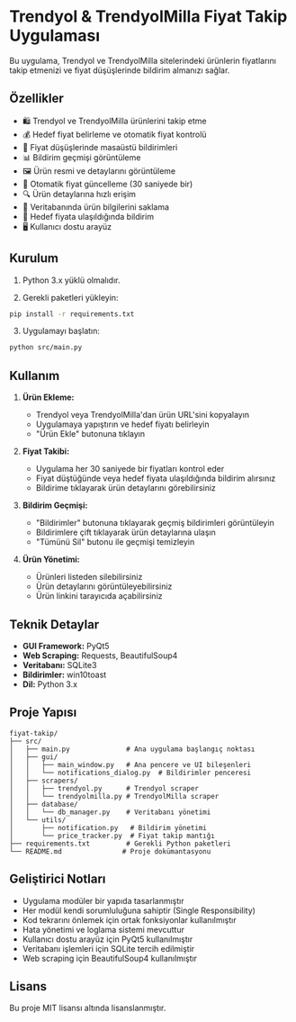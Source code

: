 # Trendyol & TrendyolMilla Fiyat Takip Uygulaması

Bu uygulama, Trendyol ve TrendyolMilla sitelerindeki ürünlerin fiyatlarını takip etmenizi ve fiyat düşüşlerinde bildirim almanızı sağlar.

## Özellikler

- 🛍️ Trendyol ve TrendyolMilla ürünlerini takip etme
- 💰 Hedef fiyat belirleme ve otomatik fiyat kontrolü
- 🔔 Fiyat düşüşlerinde masaüstü bildirimleri
- 📊 Bildirim geçmişi görüntüleme
- 🖼️ Ürün resmi ve detaylarını görüntüleme
- 🔄 Otomatik fiyat güncelleme (30 saniyede bir)
- 🔍 Ürün detaylarına hızlı erişim
- 💾 Veritabanında ürün bilgilerini saklama
- 🎯 Hedef fiyata ulaşıldığında bildirim
- 🖥️ Kullanıcı dostu arayüz

## Kurulum

1. Python 3.x yüklü olmalıdır.

2. Gerekli paketleri yükleyin:
```bash
pip install -r requirements.txt
```

3. Uygulamayı başlatın:
```bash
python src/main.py
```

## Kullanım

1. **Ürün Ekleme:**
   - Trendyol veya TrendyolMilla'dan ürün URL'sini kopyalayın
   - Uygulamaya yapıştırın ve hedef fiyatı belirleyin
   - "Ürün Ekle" butonuna tıklayın

2. **Fiyat Takibi:**
   - Uygulama her 30 saniyede bir fiyatları kontrol eder
   - Fiyat düştüğünde veya hedef fiyata ulaşıldığında bildirim alırsınız
   - Bildirime tıklayarak ürün detaylarını görebilirsiniz

3. **Bildirim Geçmişi:**
   - "Bildirimler" butonuna tıklayarak geçmiş bildirimleri görüntüleyin
   - Bildirimlere çift tıklayarak ürün detaylarına ulaşın
   - "Tümünü Sil" butonu ile geçmişi temizleyin

4. **Ürün Yönetimi:**
   - Ürünleri listeden silebilirsiniz
   - Ürün detaylarını görüntüleyebilirsiniz
   - Ürün linkini tarayıcıda açabilirsiniz

## Teknik Detaylar

- **GUI Framework:** PyQt5
- **Web Scraping:** Requests, BeautifulSoup4
- **Veritabanı:** SQLite3
- **Bildirimler:** win10toast
- **Dil:** Python 3.x

## Proje Yapısı

```
fiyat-takip/
├── src/
│   ├── main.py              # Ana uygulama başlangıç noktası
│   ├── gui/
│   │   ├── main_window.py   # Ana pencere ve UI bileşenleri
│   │   └── notifications_dialog.py  # Bildirimler penceresi
│   ├── scrapers/
│   │   ├── trendyol.py      # Trendyol scraper
│   │   └── trendyolmilla.py # TrendyolMilla scraper
│   ├── database/
│   │   └── db_manager.py    # Veritabanı yönetimi
│   └── utils/
│       ├── notification.py   # Bildirim yönetimi
│       └── price_tracker.py  # Fiyat takip mantığı
├── requirements.txt         # Gerekli Python paketleri
└── README.md               # Proje dokümantasyonu
```

## Geliştirici Notları

- Uygulama modüler bir yapıda tasarlanmıştır
- Her modül kendi sorumluluğuna sahiptir (Single Responsibility)
- Kod tekrarını önlemek için ortak fonksiyonlar kullanılmıştır
- Hata yönetimi ve loglama sistemi mevcuttur
- Kullanıcı dostu arayüz için PyQt5 kullanılmıştır
- Veritabanı işlemleri için SQLite tercih edilmiştir
- Web scraping için BeautifulSoup4 kullanılmıştır

## Lisans

Bu proje MIT lisansı altında lisanslanmıştır.
